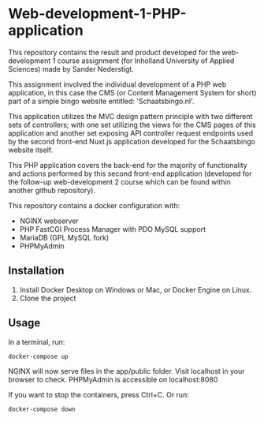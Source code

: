 # Web-development-1-PHP-application
This repository contains the result and product developed for the web-development 1 course assignment (for Inholland University of Applied Sciences) made by Sander Nederstigt.

This assignment involved the individual development of a PHP web application, in this case the CMS (or Content Management System for short) part of a simple bingo website entitled: 'Schaatsbingo.nl'.

This application utilizes the MVC design pattern principle with two different sets of controllers; with one set utilizing the views for the CMS pages of this application and another set exposing API controller request endpoints used by the second front-end Nuxt.js application developed for the Schaatsbingo website itself.

This PHP application covers the back-end for the majority of functionality and actions performed by this second front-end application (developed for the follow-up web-development 2 course which can be found within another github repository).

This repository contains a docker configuration with:
* NGINX webserver
* PHP FastCGI Process Manager with PDO MySQL support
* MariaDB (GPL MySQL fork)
* PHPMyAdmin

## Installation

1. Install Docker Desktop on Windows or Mac, or Docker Engine on Linux.
1. Clone the project

## Usage

In a terminal, run:
```bash
docker-compose up
```

NGINX will now serve files in the app/public folder. Visit localhost in your browser to check.
PHPMyAdmin is accessible on localhost:8080

If you want to stop the containers, press Ctrl+C. 
Or run:
```bash
docker-compose down
```